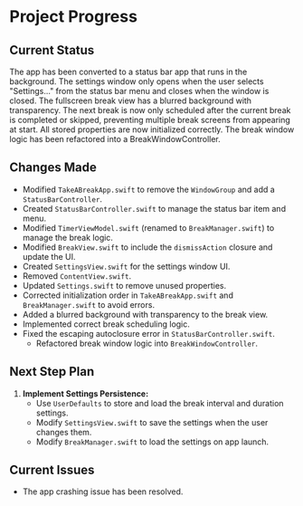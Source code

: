# Project Progress

## Current Status

The app has been converted to a status bar app that runs in the background. The settings window only opens when the user selects "Settings..." from the status bar menu and closes when the window is closed. The fullscreen break view has a blurred background with transparency. The next break is now only scheduled after the current break is completed or skipped, preventing multiple break screens from appearing at start. All stored properties are now initialized correctly. The break window logic has been refactored into a BreakWindowController.

## Changes Made

*   Modified `TakeABreakApp.swift` to remove the `WindowGroup` and add a `StatusBarController`.
*   Created `StatusBarController.swift` to manage the status bar item and menu.
*   Modified `TimerViewModel.swift` (renamed to `BreakManager.swift`) to manage the break logic.
*   Modified `BreakView.swift` to include the `dismissAction` closure and update the UI.
*   Created `SettingsView.swift` for the settings window UI.
*   Removed `ContentView.swift`.
*   Updated `Settings.swift` to remove unused properties.
*   Corrected initialization order in `TakeABreakApp.swift` and `BreakManager.swift` to avoid errors.
*   Added a blurred background with transparency to the break view.
*   Implemented correct break scheduling logic.
*   Fixed the escaping autoclosure error in `StatusBarController.swift`.
    *   Refactored break window logic into `BreakWindowController`.

## Next Step Plan

1.  **Implement Settings Persistence:**
    *   Use `UserDefaults` to store and load the break interval and duration settings.
    *   Modify `SettingsView.swift` to save the settings when the user changes them.
    *   Modify `BreakManager.swift` to load the settings on app launch.

## Current Issues
* The app crashing issue has been resolved.
